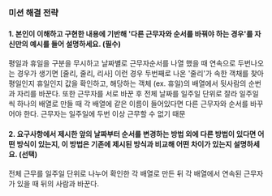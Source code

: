 ### 미션 해결 전략

#### 1. 본인이 이해하고 구현한 내용에 기반해 '다른 근무자와 순서를 바꿔야 하는 경우'를 자신만의 예시를 들어 설명하세요. (필수)

평일과 휴일을 구분을 무시하고 날짜별로 근무자순서를 나열 했을 때 연속으로 두번나오는 경우가 생기면 [줄리, 줄리, 리사] 이런 경우 두번째로 나온 '줄리'가 속한 객채를 찾아 평일인지 휴일인지 값을 확인하고, 해당하는 객체 (ex. 휴일)의 배열에서 뒷사람의 순번과 자리를 바꾼다.
또한 근무자를 서로 바꾼 후 전체 날짜를 일주일 단위로 잘라 일주일씩 하나의 배열로 만들 때 각 배열에 같은 이름이 들어있다면 다른 근무자와 순서를 바꾸어야 한다.
근무자는 일주일에 두번 이상 근무할 수 없기 때문

#### 2. 요구사항에서 제시한 앞의 날짜부터 순서를 변경하는 방법 외에 다른 방법이 있다면 어떤 방식이 있는지, 이 방법은 기존에 제시된 방식과 비교해 어떤 차이가 있는지 설명하세요. (선택)

전체 근무를 일주일 단위로 나누어 확인한 각 배열로 만든 뒤 각 배열에서 연속된 근무자가 있을 때 뒤의 사람과 바꾼다.
